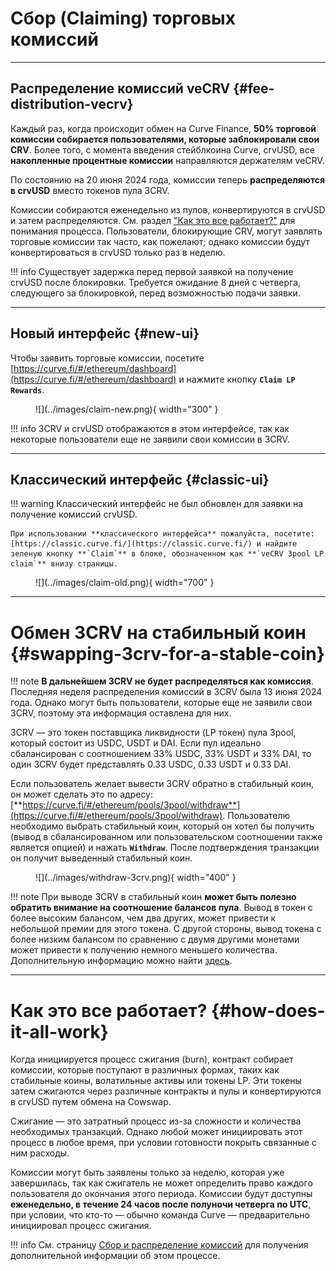 <h1>Сбор (Claiming) торговых комиссий</h1>


---
    
## **Распределение комиссий veCRV** {#fee-distribution-vecrv}

Каждый раз, когда происходит обмен на Curve Finance, **50% торговой комиссии собирается пользователями, которые заблокировали свои CRV**. Более того, с момента введения стейблкоина Curve, crvUSD, все **накопленные процентные комиссии** направляются держателям veCRV.

По состоянию на 20 июня 2024 года, комиссии теперь **распределяются в crvUSD** вместо токенов пула 3CRV.

Комиссии собираются еженедельно из пулов, конвертируются в crvUSD и затем распределяются. См. раздел ["Как это все работает?"](./overview.md#how-does-it-all-work) для понимания процесса. Пользователи, блокирующие CRV, могут заявлять торговые комиссии так часто, как пожелают; однако комиссии будут конвертироваться в crvUSD только раз в неделю.

!!! info
    Существует задержка перед первой заявкой на получение crvUSD после блокировки. Требуется ожидание 8 дней с четверга, следующего за блокировкой, перед возможностью подачи заявки.

---

## **Новый интерфейс** {#new-ui}

Чтобы заявить торговые комиссии, посетите [https://curve.fi/#/ethereum/dashboard](https://curve.fi/#/ethereum/dashboard) и нажмите кнопку **`Claim LP Rewards`**. 

<figure markdown>
  ![](../images/claim-new.png){ width="300" }
  <figcaption></figcaption>
</figure>


!!! info
    3CRV и crvUSD отображаются в этом интерфейсе, так как некоторые пользователи еще не заявили свои комиссии в 3CRV.

---

## **Классический интерфейс** {#classic-ui}

!!! warning
    Классический интерфейс не был обновлен для заявки на получение комиссий crvUSD.

    При использовании **классического интерфейса** пожалуйста, посетите: [https://classic.curve.fi/](https://classic.curve.fi/) и найдите зеленую кнопку **`Claim`** в блоке, обозначенном как **`veCRV 3pool LP claim`** внизу страницы.

<figure markdown>
  ![](../images/claim-old.png){ width="700" }
  <figcaption></figcaption>
</figure>

---

# **Обмен 3CRV на стабильный коин** {#swapping-3crv-for-a-stable-coin}

!!! note
    **В дальнейшем 3CRV не будет распределяться как комиссия**. Последняя неделя распределения комиссий в 3CRV была 13 июня 2024 года. Однако могут быть пользователи, которые еще не заявили свои 3CRV, поэтому эта информация оставлена для них.

3CRV — это токен поставщика ликвидности (LP токен) пула 3pool, который состоит из USDC, USDT и DAI. Если пул идеально сбалансирован с соотношением 33% USDC, 33% USDT и 33% DAI, то один 3CRV будет представлять 0.33 USDC, 0.33 USDT и 0.33 DAI.

Если пользователь желает вывести 3CRV обратно в стабильный коин, он может сделать это по адресу: [**https://curve.fi/#/ethereum/pools/3pool/withdraw**](https://curve.fi/#/ethereum/pools/3pool/withdraw). Пользователю необходимо выбрать стабильный коин, который он хотел бы получить (вывод в сбалансированном или пользовательском соотношении также является опцией) и нажать **`Withdraw`**. После подтверждения транзакции он получит выведенный стабильный коин.

<figure markdown>
  ![](../images/withdraw-3crv.png){ width="400" }
  <figcaption></figcaption>
</figure>


!!! note
    При выводе 3CRV в стабильный коин **может быть полезно обратить внимание на соотношение балансов пула**. Вывод в токен с более высоким балансом, чем два других, может привести к небольшой премии для этого токена. С другой стороны, вывод токена с более низким балансом по сравнению с двумя другими монетами может привести к получению немного меньшего количества. Дополнительную информацию можно найти [здесь](../lp/deposit-faqs.md#but-does-that-mean-i-can-still-withdraw-in-my-favorite-stable-coin).

---

# **Как это все работает?** {#how-does-it-all-work}

Когда инициируется процесс сжигания (burn), контракт собирает комиссии, которые поступают в различных формах, таких как стабильные коины, волатильные активы или токены LP. Эти токены затем сжигаются через различные контракты и пулы и конвертируются в crvUSD путем обмена на Cowswap.

Сжигание — это затратный процесс из-за сложности и количества необходимых транзакций. Однако любой может инициировать этот процесс в любое время, при условии готовности покрыть связанные с ним расходы.

Комиссии могут быть заявлены только за неделю, которая уже завершилась, так как сжигатель не может определить право каждого пользователя до окончания этого периода. Комиссии будут доступны **еженедельно, в течение 24 часов после полуночи четверга по UTC**, при условии, что кто-то — обычно команда Curve — предварительно инициировал процесс сжигания.

!!! info
    См. страницу [Сбор и распределение комиссий](./fee-collection-distribution.md) для получения дополнительной информации об этом процессе.

